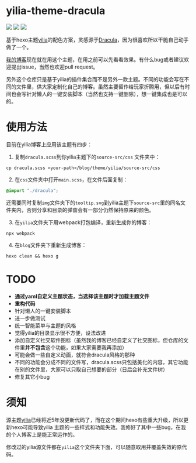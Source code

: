# yilia-theme-dracula

![](https://img.shields.io/badge/hexo-3.7.1-blue)
![](https://img.shields.io/badge/yilia-4.0.0-blue)
![](https://img.shields.io/badge/IE-8+-red)

基于hexo主题[yilia](https://github.com/litten/hexo-theme-yilia)的配色方案，灵感源于[Dracula](https://draculatheme.com/)，因为很喜欢所以干脆自己动手做了一个。

[我的博客](https://natsunoyoru97.github.io/)现在就在用这个主题，在用之前可以先看看效果。有什么bug或者建议欢迎提出issue，当然也欢迎pull request。

另外这个仓库只是基于yilia的插件集合而不是另外一款主题。不同的功能会写在不同的文件里，供大家定制化自己的博客。虽然主要留作给玩家折腾用，但以后有时间也会写针对懒人的一键安装脚本（当然也支持一键删除），想一键集成也是可以的。

# 使用方法

目前在yilia博客上应用该主题有四步：

1. 复制``dracula.scss``到你yilia主题下的``source-src/css`` 文件夹中：

```shell
cp dracula.scss <your-path>/blog/theme/yilia/source-src/css
```

2. 在``css``文件夹中打开``main.scss``，在文件后面复制：

```scss
@import "./dracula";
```

还需要同时复制``img``文件夹下的``tooltip.svg``到yilia主题下``source-src``里的同名文件夹内，否则分享和目录的弹窗会有一部分仍然保持原来的颜色。

3. 在``yilia``文件夹下用webpack打包编译，重新生成你的博客：

```shell
npx webpack
```


4. 在``blog``文件夹下重新生成博客：

```shell
hexo clean && hexo g
```


# TODO

- **通过yaml自定义主题状态，当选择该主题时才加载主题文件**
- **重构代码**
- 针对懒人的一键安装脚本
- 进一步做测试
- 统一智能菜单与主题的风格
- 觉得yilia的目录显示很不方便，设法改进
- 添加自定义社交软件图标（虽然我的博客已经自定义了社交图标，但仓库的文件里**并不包含**这个功能，如果大家需要我再添加）
- 可能会做一些自定义动画，就符合dracula风格的那种
- 不同的功能会分成不同的文件写，dracula.scss只包括美化的内容，其它功能在别的文件里，大家可以只取自己想要的部分（日后会补充文件树）
- 修复其它小bug

# 须知

源主题[yilia](https://github.com/litten/hexo-theme-yilia)已经将近5年没更新代码了，而在这个期间hexo有些重大升级，所以更新hexo可能导致yilia
主题的一些样式和功能失效。我修好了其中一些bug，在我的个人博客上是能正常运作的。

修改过的yilia源文件都在``yilia``这个文件夹下面，可以随意取用并覆盖失效的原代码。